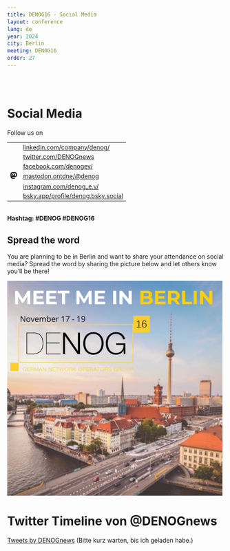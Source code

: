 ```yaml
---
title: DENOG16 - Social Media
layout: conference
lang: de
year: 2024
city: Berlin
meeting: DENOG16
order: 27
---
```


<br /> 
<br /> 

# Social Media 

Follow us on

<table border=0>
<tr>
 <td><a href="https://www.linkedin.com/company/denog/" title="LinkedIn" target="_new"><i class="ion-social-linkedin" target="_new"></i></a></td>
 <td><a href="https://www.linkedin.com/company/denog/" title="LinkedIn" target="_new">linkedin.com/company/denog/</a></td>
</tr>
<tr>
  <td><a href="https://twitter.com/DENOGnews" title="Twitter" target="_new"><i class="ion-social-twitter" target="_new"></i></a></td>
  <td><a href="https://twitter.com/DENOGnews" title="Twitter" target="_new">twitter.com/DENOGnews</a></td>
</tr>
<tr>
  <td><a href="https://www.facebook.com/denogev/" title="Facebook" target="_new"><i class="ion-social-facebook"></i></a></td>
  <td><a href="https://www.facebook.com/denogev/" title="Facebook" target="_new">facebook.com/denogev/</a></td>
</tr>
<tr>
  <td><a href="https://mastodon.ontdne/@denog" title="Mastodon" target="_new" rel="me"><svg xmlns="http://www.w3.org/2000/svg" width="16" height="16" fill="currentColor" class="bi bi-mastodon" viewBox="0 0 16 16"><path d="M11.19 12.195c2.016-.24 3.77-1.475 3.99-2.603.348-1.778.32-4.339.32-4.339 0-3.47-2.286-4.488-2.286-4.488C12.062.238 10.083.017 8.027 0h-.05C5.92.017 3.942.238 2.79.765c0 0-2.285 1.017-2.285 4.488l-.002.662c-.004.64-.007 1.35.011 2.091.083 3.394.626 6.74 3.78 7.57 1.454.383 2.703.463 3.709.408 1.823-.1 2.847-.647 2.847-.647l-.06-1.317s-1.303.41-2.767.36c-1.45-.05-2.98-.156-3.215-1.928a3.614 3.614 0 0 1-.033-.496s1.424.346 3.228.428c1.103.05 2.137-.064 3.188-.189zm1.613-2.47H11.13v-4.08c0-.859-.364-1.295-1.091-1.295-.804 0-1.207.517-1.207 1.541v2.233H7.168V5.89c0-1.024-.403-1.541-1.207-1.541-.727 0-1.091.436-1.091 1.296v4.079H3.197V5.522c0-.859.22-1.541.66-2.046.456-.505 1.052-.764 1.793-.764.856 0 1.504.328 1.933.983L8 4.39l.417-.695c.429-.655 1.077-.983 1.934-.983.74 0 1.336.259 1.791.764.442.505.661 1.187.661 2.046v4.203z"/></svg></a></td>
  <td><a href="https://mastodon.ontdne/@denog" title="Mastodon" target="_new" rel="me">mastodon.ontdne/@denog</a></td>
</tr>
<tr>
  <td><a href="https://www.instagram.com/denog_e.v/" title="Instagram" target="_new"><i class="ion-social-instagram" target="_new"></i></a></td>
  <td><a href="https://www.instagram.com/denog_e.v/" title="Instagram" target="_new">instagram.com/denog_e.v/</a></td>
</tr>
<tr>
  <td><a href="https://bsky.app/profile/denog.bsky.social" title="bsky.app" target="_new"><i class="ion-social-bsky" target="_new"></i></a></td>
  <td><a href="https://bsky.app/profile/denog.bsky.social" title="bsky.app" target="_new">bsky.app/profile/denog.bsky.social</a></td>
</tr>
</table>

<br />
<b>Hashtag: #DENOG #DENOG16</b>


## Spread the word
You are planning to be in Berlin and want to share your attendance on social media? Spread the word by sharing the picture below and let others know you’ll be there!

<img width="500px" src="/images/meetings/denog16/DENOG16_MeetMeInBerlin.png" /> 


# Twitter Timeline von @DENOGnews
<a class="twitter-timeline" href="https://twitter.com/DENOGnews?ref_src=twsrc%5Etfw">Tweets by DENOGnews</a> (Bitte kurz warten, bis ich geladen habe.) <script async src="https://platform.twitter.com/widgets.js" charset="utf-8"></script>

